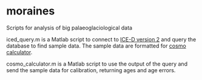 # moraines
Scripts for analysis of big palaeoglaciological data

iced_query.m is a Matlab script to connect to [ICE-D version 2](https://version2.ice-d.org) and query the database to find sample data. The sample data are formatted for [cosmo calculator](http://hess.ess.washington.edu).

cosmo_calculator.m is a Matlab script to use the output of the query and send the sample data for calibration, returning ages and age errors.

